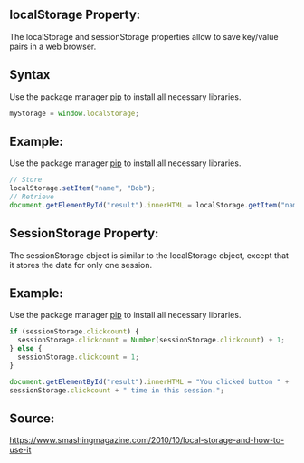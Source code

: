 ## localStorage Property:

The localStorage and sessionStorage properties allow to save key/value pairs in a web browser.

## Syntax

Use the package manager [pip](https://pip.pypa.io/en/stable/) to install all necessary libraries.

```JavaScript
myStorage = window.localStorage;
```

## Example:

Use the package manager [pip](https://pip.pypa.io/en/stable/) to install all necessary libraries.

```JavaScript
// Store
localStorage.setItem("name", "Bob");
// Retrieve
document.getElementById("result").innerHTML = localStorage.getItem("name");
```

## SessionStorage Property:

The sessionStorage object is similar to the localStorage object, except that it stores the data for only one session.

## Example:

Use the package manager [pip](https://pip.pypa.io/en/stable/) to install all necessary libraries.

```JavaScript
if (sessionStorage.clickcount) {
  sessionStorage.clickcount = Number(sessionStorage.clickcount) + 1;
} else {
  sessionStorage.clickcount = 1;
}

document.getElementById("result").innerHTML = "You clicked button " +
sessionStorage.clickcount + " time in this session.";
```

## Source:

https://www.smashingmagazine.com/2010/10/local-storage-and-how-to-use-it

